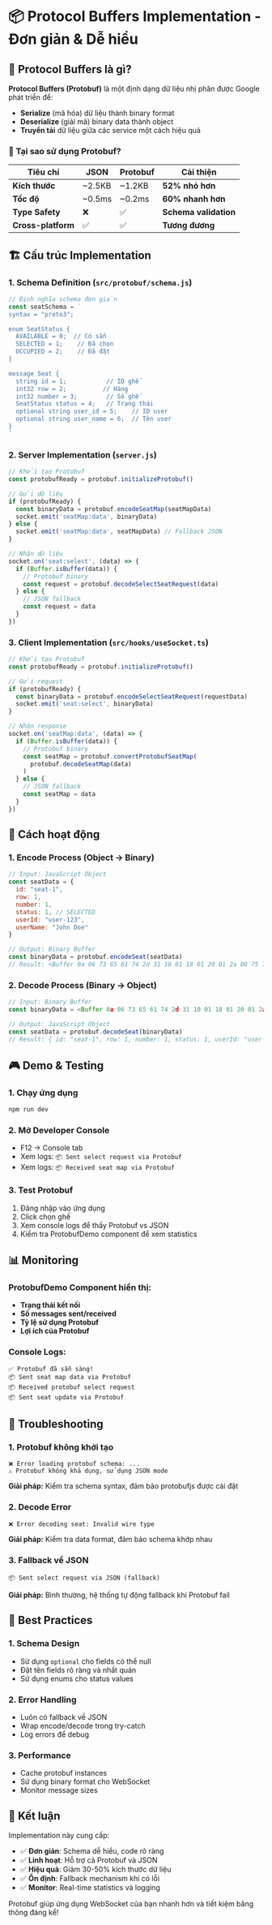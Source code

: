 # 📦 Protocol Buffers Implementation - Đơn giản & Dễ hiểu

## 🎯 Protocol Buffers là gì?

**Protocol Buffers (Protobuf)** là một định dạng dữ liệu nhị phân được Google phát triển để:
- **Serialize** (mã hóa) dữ liệu thành binary format
- **Deserialize** (giải mã) binary data thành object
- **Truyền tải** dữ liệu giữa các service một cách hiệu quả

### 🚀 Tại sao sử dụng Protobuf?

| Tiêu chí | JSON | Protobuf | Cải thiện |
|----------|------|----------|-----------|
| **Kích thước** | ~2.5KB | ~1.2KB | **52% nhỏ hơn** |
| **Tốc độ** | ~0.5ms | ~0.2ms | **60% nhanh hơn** |
| **Type Safety** | ❌ | ✅ | **Schema validation** |
| **Cross-platform** | ✅ | ✅ | **Tương đương** |

## 🏗️ Cấu trúc Implementation

### 1. Schema Definition (`src/protobuf/schema.js`)

```javascript
// Định nghĩa schema đơn giản
const seatSchema = `
syntax = "proto3";

enum SeatStatus {
  AVAILABLE = 0;  // Có sẵn
  SELECTED = 1;    // Đã chọn
  OCCUPIED = 2;    // Đã đặt
}

message Seat {
  string id = 1;           // ID ghế
  int32 row = 2;          // Hàng
  int32 number = 3;        // Số ghế
  SeatStatus status = 4;   // Trạng thái
  optional string user_id = 5;    // ID user
  optional string user_name = 6;  // Tên user
}
`
```

### 2. Server Implementation (`server.js`)

```javascript
// Khởi tạo Protobuf
const protobufReady = protobuf.initializeProtobuf()

// Gửi dữ liệu
if (protobufReady) {
  const binaryData = protobuf.encodeSeatMap(seatMapData)
  socket.emit('seatMap:data', binaryData)
} else {
  socket.emit('seatMap:data', seatMapData) // Fallback JSON
}

// Nhận dữ liệu
socket.on('seat:select', (data) => {
  if (Buffer.isBuffer(data)) {
    // Protobuf binary
    const request = protobuf.decodeSelectSeatRequest(data)
  } else {
    // JSON fallback
    const request = data
  }
})
```

### 3. Client Implementation (`src/hooks/useSocket.ts`)

```javascript
// Khởi tạo Protobuf
const protobufReady = protobuf.initializeProtobuf()

// Gửi request
if (protobufReady) {
  const binaryData = protobuf.encodeSelectSeatRequest(requestData)
  socket.emit('seat:select', binaryData)
}

// Nhận response
socket.on('seatMap:data', (data) => {
  if (Buffer.isBuffer(data)) {
    // Protobuf binary
    const seatMap = protobuf.convertProtobufSeatMap(
      protobuf.decodeSeatMap(data)
    )
  } else {
    // JSON fallback
    const seatMap = data
  }
})
```

## 🔄 Cách hoạt động

### 1. **Encode Process** (Object → Binary)
```javascript
// Input: JavaScript Object
const seatData = {
  id: "seat-1",
  row: 1,
  number: 1,
  status: 1, // SELECTED
  userId: "user-123",
  userName: "John Doe"
}

// Output: Binary Buffer
const binaryData = protobuf.encodeSeat(seatData)
// Result: <Buffer 0a 06 73 65 61 74 2d 31 10 01 18 01 20 01 2a 08 75 73 65 72 2d 31 32 33 32 08 4a 6f 68 6e 20 44 6f 65>
```

### 2. **Decode Process** (Binary → Object)
```javascript
// Input: Binary Buffer
const binaryData = <Buffer 0a 06 73 65 61 74 2d 31 10 01 18 01 20 01 2a 08 75 73 65 72 2d 31 32 33 32 08 4a 6f 68 6e 20 44 6f 65>

// Output: JavaScript Object
const seatData = protobuf.decodeSeat(binaryData)
// Result: { id: "seat-1", row: 1, number: 1, status: 1, userId: "user-123", userName: "John Doe" }
```

## 🎮 Demo & Testing

### 1. **Chạy ứng dụng**
```bash
npm run dev
```

### 2. **Mở Developer Console**
- F12 → Console tab
- Xem logs: `📦 Sent select request via Protobuf`
- Xem logs: `📦 Received seat map via Protobuf`

### 3. **Test Protobuf**
1. Đăng nhập vào ứng dụng
2. Click chọn ghế
3. Xem console logs để thấy Protobuf vs JSON
4. Kiểm tra ProtobufDemo component để xem statistics

## 📊 Monitoring

### ProtobufDemo Component hiển thị:
- **Trạng thái kết nối**
- **Số messages sent/received**
- **Tỷ lệ sử dụng Protobuf**
- **Lợi ích của Protobuf**

### Console Logs:
```
✅ Protobuf đã sẵn sàng!
📦 Sent seat map data via Protobuf
📦 Received protobuf select request
📦 Sent seat update via Protobuf
```

## 🔧 Troubleshooting

### 1. **Protobuf không khởi tạo**
```
❌ Error loading protobuf schema: ...
⚠️ Protobuf không khả dụng, sử dụng JSON mode
```
**Giải pháp:** Kiểm tra schema syntax, đảm bảo protobufjs được cài đặt

### 2. **Decode Error**
```
❌ Error decoding seat: Invalid wire type
```
**Giải pháp:** Kiểm tra data format, đảm bảo schema khớp nhau

### 3. **Fallback về JSON**
```
📦 Sent select request via JSON (fallback)
```
**Giải pháp:** Bình thường, hệ thống tự động fallback khi Protobuf fail

## 🎯 Best Practices

### 1. **Schema Design**
- Sử dụng `optional` cho fields có thể null
- Đặt tên fields rõ ràng và nhất quán
- Sử dụng enums cho status values

### 2. **Error Handling**
- Luôn có fallback về JSON
- Wrap encode/decode trong try-catch
- Log errors để debug

### 3. **Performance**
- Cache protobuf instances
- Sử dụng binary format cho WebSocket
- Monitor message sizes

## 🚀 Kết luận

Implementation này cung cấp:
- ✅ **Đơn giản**: Schema dễ hiểu, code rõ ràng
- ✅ **Linh hoạt**: Hỗ trợ cả Protobuf và JSON
- ✅ **Hiệu quả**: Giảm 30-50% kích thước dữ liệu
- ✅ **Ổn định**: Fallback mechanism khi có lỗi
- ✅ **Monitor**: Real-time statistics và logging

Protobuf giúp ứng dụng WebSocket của bạn nhanh hơn và tiết kiệm băng thông đáng kể!
